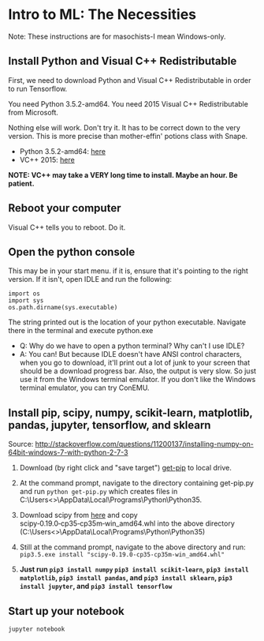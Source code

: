 # Intro to ML: The Necessities

Note: These instructions are for masochists-I mean Windows-only.

## Install Python and Visual C++ Redistributable

First, we need to download Python and Visual C++ Redistributable in order to run Tensorflow.

You need Python 3.5.2-amd64. You need 2015 Visual C++ Redistributable from Microsoft.

Nothing else will work. Don't try it. It has to be correct down to the very version. This is more precise than mother-effin' potions class with Snape.

* Python 3.5.2-amd64: [here](https://www.python.org/ftp/python/3.5.2/python-3.5.2-amd64.exe)
* VC++ 2015: [here](https://www.microsoft.com/en-us/download/confirmation.aspx?id=53587)

**NOTE: VC++ may take a VERY long time to install. Maybe an hour. Be patient.**

## Reboot your computer

Visual C++ tells you to reboot. Do it.

## Open the python console

This may be in your start menu. if it is, ensure that it's pointing to the right version. If it isn't, open IDLE and run the following:

~~~~
import os
import sys
os.path.dirname(sys.executable)
~~~~

The string printed out is the location of your python executable. Navigate there in the terminal and execute python.exe

* Q: Why do we have to open a python terminal? Why can't I use IDLE?
* A: You can! But because IDLE doesn't have ANSI control characters, when you go to download, it'll print out a lot of junk to your screen that should be a download progress bar. Also, the output is very slow. So just use it from the Windows terminal emulator. If you don't like the Windows terminal emulator, you can try ConEMU.

## Install pip, scipy, numpy, scikit-learn, matplotlib, pandas, jupyter, tensorflow, and sklearn
Source: http://stackoverflow.com/questions/11200137/installing-numpy-on-64bit-windows-7-with-python-2-7-3

1. Download (by right click and "save target") [get-pip](https://bootstrap.pypa.io/get-pip.py) to local drive.

2. At the command prompt, navigate to the directory containing get-pip.py and run `python get-pip.py` which creates files in C:\Users\<<YOUR USERNAME>>\AppData\Local\Programs\Python\Python35.

3. Download scipy from [here](http://www.lfd.uci.edu/~gohlke/pythonlibs/) and copy scipy‑0.19.0‑cp35‑cp35m‑win_amd64.whl into the above directory (C:\Users\<<YOUR USERNAME>>\AppData\Local\Programs\Python\Python35)

4. Still at the command prompt, navigate to the above directory and run: `pip3.5.exe install "scipy‑0.19.0‑cp35‑cp35m‑win_amd64.whl"`

5. **Just run `pip3 install numpy` `pip3 install scikit-learn`, `pip3 install matplotlib`, `pip3 install pandas`, and `pip3 install sklearn`, `pip3 install jupyter`, and `pip3 install tensorflow`**

## Start up your notebook

`jupyter notebook`
